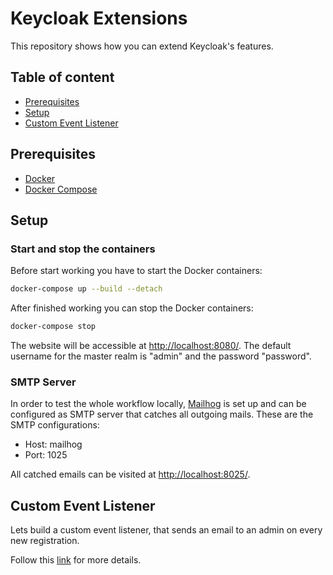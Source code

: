 # Keycloak Extensions

This repository shows how you can extend Keycloak's features.

## Table of content

- [Prerequisites](#prerequesites)
- [Setup](#setup)
- [Custom Event Listener](#custom-event-listener)

## Prerequisites

- [Docker](https://docs.docker.com/get-docker/)
- [Docker Compose](https://docs.docker.com/compose/)

## Setup

### Start and stop the containers

Before start working you have to start the Docker containers:

```bash
docker-compose up --build --detach
```

After finished working you can stop the Docker containers:

```bash
docker-compose stop
```

The website will be accessible at [http://localhost:8080/](http://localhost:8080/). The default username for the master realm is "admin" and the password "password".

### SMTP Server

In order to test the whole workflow locally, [Mailhog](https://github.com/mailhog/MailHog) is set up and can be configured as SMTP server that catches all outgoing mails. These are the SMTP configurations:

- Host: mailhog
- Port: 1025

All catched emails can be visited at [http://localhost:8025/](http://localhost:8025/).

## Custom Event Listener

Lets build a custom event listener, that sends an email to an admin on every new registration.

Follow this [link](custom-event-listener/README.md) for more details.
